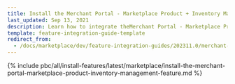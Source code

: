 ```yaml
---
title: Install the Merchant Portal - Marketplace Product + Inventory Management feature
last_updated: Sep 13, 2021
description: Learn how to integrate theMerchant Portal - Marketplace Product + Inventory Management feature into a Spryker project.
template: feature-integration-guide-template
redirect_from:
  - /docs/marketplace/dev/feature-integration-guides/202311.0/merchant-portal-marketplace-product-inventory-management-feature-integration.html
---
```


{% include pbc/all/install-features/latest/marketplace/install-the-merchant-portal-marketplace-product-inventory-management-feature.md %} <!-- To edit, see /_includes/pbc/all/install-features/202311.0/marketplace/install-the-merchant-portal-marketplace-product-inventory-management-feature.md -->
